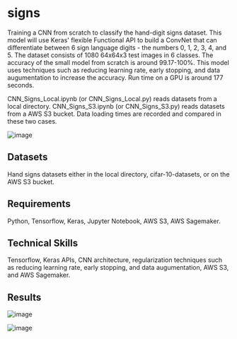 # signs
Training a CNN from scratch to classify the hand-digit signs dataset. This model will use Keras' flexible Functional API to build a ConvNet that can differentiate between 6 sign language digits - the numbers 0, 1, 2, 3, 4, and 5. The dataset consists of 1080 64x64x3 test images in 6 classes. The accuracy of the small model from scratch is around 99.17-100%. This model uses techniques such as reducing learning rate, early stopping, and data augumentation to increase the accuracy. Run time on a GPU is around 177 seconds.

CNN_Signs_Local.ipynb (or CNN_Signs_Local.py) reads datasets from a local directory. CNN_Signs_S3.ipynb (or CNN_Signs_S3.py) reads datasets from a AWS S3 bucket. Data loading times are recorded and compared in these two cases.

![image](https://github.com/carab9/signs/blob/main/SIGNS.png?raw=true)

## Datasets
Hand signs datasets either in the local directory, cifar-10-datasets, or on the AWS S3 bucket.

## Requirements
Python, Tensorflow, Keras, Jupyter Notebook, AWS S3, AWS Sagemaker.

## Technical Skills
Tensorflow, Keras APIs, CNN architecture, regularization techniques such as reducing learning rate, early stopping, and data augumentation, AWS S3, and AWS Sagemaker.

## Results
![image](https://github.com/carab9/signs/blob/main/signs_loss.png?raw=true)

![image](https://github.com/carab9/signs/blob/main/signs_accuracy.png?raw=true)
